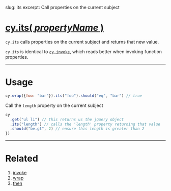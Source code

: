 slug: its
excerpt: Call properties on the current subject

# [cy.its( *propertyName* )](#usage)

`cy.its` calls properties on the current subject and returns that new value.

`cy.its` is identical to [`cy.invoke`](http://on.cypress.io/api/invoke), which reads better when invoking function properties.


***

# Usage

```javascript
cy.wrap({foo: "bar"}).its("foo").should("eq", "bar") // true
```

Call the `length` property on the current subject

```javascript
cy
  .get("ul li") // this returns us the jquery object
  .its("length") // calls the 'length' property returning that value
  .should("be.gt", 2) // ensure this length is greater than 2
})
```

***

# Related
1. [invoke](http://on.cypress.io/api/invoke)
2. [wrap](http://on.cypress.io/api/wrap)
3. [then](http://on.cypress.io/api/then)